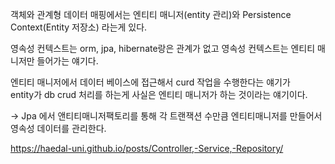 
객체와 관계형 데이터 매핑에서는
엔티티 매니저(entity 관리)와 Persistence Context(Entity 저장소) 라는게 있다.       

영속성 컨텍스트는 orm, jpa, hibernate랑은 관계가 없고 영속성 컨텍스트는 엔티티 매니저만 들어가는 얘기다.       

엔티티 매니저에서 데이터 베이스에 접근해서 curd 작업을 수행한다는 얘기가            
entity가 db crud 처리를 하는게 사실은 엔티티 매니저가 하는 것이라는 얘기이다.      

→ Jpa 에서 앤티티매니저팩토리를 통해 각 트랜잭션 수만큼 엔티티매니저를 만들어서 영속성 데이터를 관리한다.  

https://haedal-uni.github.io/posts/Controller,-Service,-Repository/
